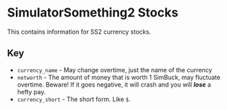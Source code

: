 # SimulatorSomething2 Stocks

This contains information for SS2 currency stocks.

## Key

- `currency_name` - May change overtime, just the name of the currency
- `networth` - The amount of money that is worth 1 SimBuck, may fluctuate overtime. Beware! If it goes negative, it will crash and you will ***lose*** a hefty pay.
- `currency_short` - The short form. Like `$`.